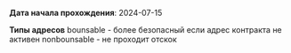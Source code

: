 **Дата начала прохождения**: 2024-07-15

**Типы адресов**
bounsable - более безопасный если адрес контракта не активен
nonbounsable - не проходит отскок